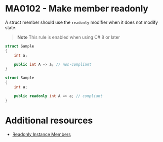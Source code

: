 # MA0102 - Make member readonly

A struct member should use the `readonly` modifier when it does not modify state.

> **Note**
> This rule is enabled when using C# 8 or later

````c#
struct Sample
{
    int a;

    public int A => a; // non-compliant
}
````

````c#
struct Sample
{
    int a;

    public readonly int A => a; // compliant
}
````

# Additional resources

- [Readonly Instance Members](https://docs.microsoft.com/en-us/dotnet/csharp/language-reference/proposals/csharp-8.0/readonly-instance-members?WT.mc_id=DT-MVP-5003978)
